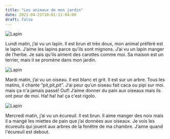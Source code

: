 ```yaml
---
title: "Les animaux de mon jardin"
date: 2021-04-21T10:01:11-04:00
draft: false
---
```


![Lapin](/images/lapin.jpg)

Lundi matin, j’ai vu un lapin. Il est brun et très doux, mon animal préféré est le lapin. J’aime les lapins parce qu’ils sont mignons. J’ai vu un lapin manger de l’herbe. Je sais qu’ils aiment des carottes comme moi. Sa maison est un terrier, mais il se promène dans mon jardin.

![Lapin](/images/oiseau.jpg)

Mardi matin, j’ai vu un oiseau. Il est blanc et grit. Il est sur un arbre. Tous les matins, il chante “pit,pit,pit”. J’ai peur qu’un oiseau fait caca ou pipi sur moi. mais ça n'a jamais passé! Ouf! J’aime donner du pain aux oiseaux mais ils ont peur de moi. Ha! ha! ha! ça c'est rigolo.

![Lapin](/images/ecureuil.jpg)

Mercredi matin, j’ai vu un écureuil. Il est brun. Il aime manger des noix mais il a mangé les miettes de pain que j’ai données aux oiseaux. Je vois les écureuils qui jouent aux arbres de la fenêtre de ma chambre. J’aime quand l'écureuil est debout.
